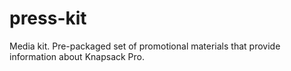 # press-kit
Media kit. Pre-packaged set of promotional materials that provide information about Knapsack Pro.
